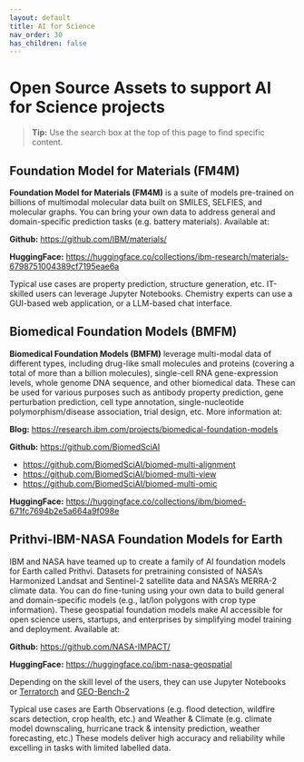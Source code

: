 ```yaml
---
layout: default
title: AI for Science
nav_order: 30
has_children: false
---
```



# Open Source Assets to support AI for Science projects  

> **Tip:** Use the search box at the top of this page to find specific content.


## Foundation Model for Materials (FM4M)  

**Foundation Model for Materials (FM4M)** is a suite of models pre-trained on billions of multimodal molecular data built on SMILES, SELFIES, and molecular graphs.  You can bring your own data to address general and domain-specific prediction tasks (e.g. battery materials).  Available at:
  
**Github:** <https://github.com/IBM/materials/>
 	
**HuggingFace:** <https://huggingface.co/collections/ibm-research/materials-6798751004389cf7195eae6a> 

Typical use cases are property prediction, structure generation, etc.  IT-skilled users can leverage Jupyter Notebooks. Chemistry experts can use a GUI-based web application, or a LLM-based chat interface.

## Biomedical Foundation Models (BMFM)
**Biomedical Foundation Models (BMFM)** leverage multi-modal data of different types, including drug-like small molecules and proteins (covering a total of more than a billion molecules), single-cell RNA gene-expression levels, whole genome DNA sequence, and other biomedical data.  These can be used for various purposes such as antibody property prediction, gene perturbation prediction, cell type annotation, single-nucleotide polymorphism/disease association, trial design, etc.  More information at:  

**Blog:** <https://research.ibm.com/projects/biomedical-foundation-models>

**Github:** <https://github.com/BiomedSciAI>
* <https://github.com/BiomedSciAI/biomed-multi-alignment> 
* <https://github.com/BiomedSciAI/biomed-multi-view> 
* <https://github.com/BiomedSciAI/biomed-multi-omic>
  
**HuggingFace:** <https://huggingface.co/collections/ibm/biomed-671fc7694b2e5a664a9f098e>

 	
## Prithvi-IBM-NASA Foundation Models for Earth
IBM and NASA have teamed up to create a family of AI foundation models for Earth called Prithvi. Datasets for pretraining consisted of NASA’s Harmonized Landsat and Sentinel-2 satellite data and NASA’s MERRA-2 climate data.  You can do fine-tuning using your own data to build general and domain-specific models (e.g., lat/lon polygons with crop type information).  These geospatial foundation models make AI accessible for open science users, startups, and enterprises by simplifying model training and deployment.  Available at:

**Github:** <https://github.com/NASA-IMPACT/>

**HuggingFace:** <https://huggingface.co/ibm-nasa-geospatial>

Depending on the skill level of the users, they can use Jupyter Notebooks or [Terratorch](https://github.com/IBM/terratorch ) and [GEO-Bench-2](https://github.com/The-AI-Alliance/GEO-Bench-2 )

Typical use cases are Earth Observations (e.g. flood detection, wildfire scars detection, crop health, etc.) and Weather & Climate (e.g.  climate model downscaling, hurricane track & intensity prediction, weather forecasting, etc.)  These models deliver high accuracy and reliability while excelling in tasks with limited labelled data.

